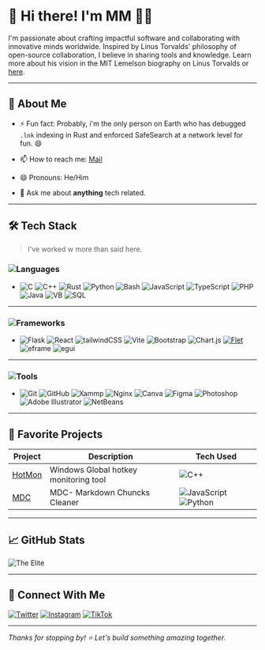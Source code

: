 # 👋 Hi there! I'm MM 👨‍💻

I'm passionate about crafting impactful software and collaborating with innovative minds worldwide. Inspired by Linus Torvalds' philosophy of open-source collaboration, I believe in sharing tools and knowledge. Learn more about his vision in the MIT Lemelson biography on Linus Torvalds or [here](https://lemelson.mit.edu/resources/linus-torvalds).

---

## 🚀 About Me

<!-- - 🌱 I’m learning: [Tech or Skill You're Exploring] -->
<!-- - 👯 I’m looking to collaborate on  -->
<!-- - 🔭 I’m currently working on: [Nova](#) -->
<!-- - 🤔 I’m looking for help with my life -->
- ⚡ Fun fact: Probably, i'm the only person on Earth who has debugged `.lnk` indexing in Rust and enforced SafeSearch at a network level for fun. 😄
- 📫 How to reach me: [Mail](mailto:svg-opinion@proton.me)
- 😄 Pronouns: He/Him

- 💬 Ask me about **anything** tech related.

---

## 🛠️ Tech Stack

> I've worked w more than said here.

### ![Languages](https://img.shields.io/badge/-Languages-blue)
- ![C](https://img.shields.io/badge/-%2300599C.svg?style=plastic&logo=c&logoColor=white)  ![C++](https://img.shields.io/badge/++-%2300599C.svg?style=plastic&logo=c%2B%2B&logoColor=white)  ![Rust](https://img.shields.io/badge/Rust-%23E34F26.svg?style=plastic&logo=rust&logoColor=white)  ![Python](https://img.shields.io/badge/python-3670A0?style=plastic&logo=python&logoColor=ffdd54) ![Bash](https://img.shields.io/badge/bash-3670A0?style=plastic&logo=Bash&logoColor=ffdd54)  ![JavaScript](https://img.shields.io/badge/javascript-%23323330.svg?style=plastic&logo=javascript&logoColor=%23F7DF1E) ![TypeScript](https://img.shields.io/badge/TypeScript-%23323330.svg?style=plastic&logo=typescript&logoColor=%23F7DF1)  ![PHP](https://img.shields.io/badge/PHP-%23323330.svg?style=plastic&logo=php&logoColor=%23F7DF1E)  ![Java](https://img.shields.io/badge/java-%23ED8B00.svg?style=plastic&logo=openjdk&logoColor=white)  ![VB](https://img.shields.io/badge/VB-%23000000.svg?style=plastic&logo=VisualBasic&logoColor=white)  ![SQL](https://img.shields.io/badge/SQL-%2307405e.svg?style=plastic&logo=sql&logoColor=white)
<!-- - ![Markdown](https://img.shields.io/badge/markdown-%23000000.svg?style=plastic&logo=markdown&logoColor=white)
- ![HTML5](https://img.shields.io/badge/HTML5-%23E34F26.svg?style=plastic&logo=html5&logoColor=white) -->
---
### ![Frameworks](https://img.shields.io/badge/-Frameworks-green)
<!-- -  ![scikit-learn](https://img.shields.io/badge/scikit--learn-%23F7931E.svg?style=plastic&logo=scikit-learn&logoColor=white)
- ![NLP](https://img.shields.io/badge/NLP-%23F793.svg?style=plastic&logo=nlp&logoColor=white) 
- ![OpenCV](https://img.shields.io/badge/opencv-%23white.svg?style=plastic&logo=opencv&logoColor=white) -->

- ![Flask](https://img.shields.io/badge/Flask-%23F7.svg?style=plastic&logo=flask&logoColor=white) ![React](https://img.shields.io/badge/React-%23150458.svg?style=plastic&logo=react&logoColor=white) ![tailwindCSS](https://img.shields.io/badge/tailwindCSS-%23150458.svg?style=plastic&logo=tailwindcss&logoColor=white) ![Vite](https://img.shields.io/badge/Vite-%23323330.svg?style=plastic&logo=vite&logoColor=%23F7DF1) ![Bootstrap](https://img.shields.io/badge/bootstrap-%238511FA.svg?style=plastic&logo=bootstrap&logoColor=white)  ![Chart.js](https://img.shields.io/badge/chart.js-F5788D.svg?style=plastic&logo=chart.js&logoColor=white) [![Flet](https://img.shields.io/badge/Flet-%231508.svg?style=plastic&logo=flet&logoColor=white)](https://flet.dev/) ![eframe](https://img.shields.io/badge/eframe-%23F7931E.svg?style=plastic&logo=eframe&logoColor=white)  ![egui](https://img.shields.io/badge/egui-%23F793.svg?style=plastic&logo=egui&logoColor=white)
---
### ![Tools](https://img.shields.io/badge/-Tools-orange)
- ![Git](https://img.shields.io/badge/git-%23F05033.svg?style=plastic&logo=git&logoColor=white)  ![GitHub](https://img.shields.io/badge/github-%23121011.svg?style=plastic&logo=github&logoColor=white) ![Xammp](https://img.shields.io/badge/Apache-%23D42029.svg?style=plastic&logo=apache&logoColor=white)  ![Nginx](https://img.shields.io/badge/nginx-%23009639.svg?style=plastic&logo=nginx&logoColor=white)  ![Canva](https://img.shields.io/badge/Canva-%2300C4.svg?style=plastic&logo=Canva&logoColor=white)  ![Figma](https://img.shields.io/badge/figma-%23F24E1E.svg?style=plastic&logo=figma&logoColor=white)  ![Photoshop](https://img.shields.io/badge/Adobe-Photoshop-CC1?style=plastic&logo=Photoshop&logoColor=FFFFFF)  ![Adobe Illustrator](https://img.shields.io/badge/Adobe-Illustrator-CC1?style=plastic&logo=Adobe-illustrator&logoColor=FFFFFF)  ![NetBeans](https://img.shields.io/badge/NetBeans-%23F793.svg?style=plastic&logo=NetBeans&logoColor=white)

---

## 🌟 Favorite Projects

<!-- > ⚠️ Some of the Projects aren't available publicly yet. -->

| Project | Description | Tech Used |
|---------|-------------|-----------|
| [HotMon](https://github.com/somatech-20/HotMon) | Windows Global hotkey monitoring tool | ![C++](https://img.shields.io/badge/++-%2300599C.svg?style=plastic&logo=c%2B%2B&logoColor=white) |
| [MDC](https://github.com/somatech-20/mdc) | MDC- Markdown Chuncks Cleaner | ![JavaScript](https://img.shields.io/badge/javascript-%23323330.svg?style=plastic&logo=javascript&logoColor=%23F7DF1E) ![Python](https://img.shields.io/badge/python-3670A0?style=plastic&logo=python&logoColor=ffdd54) |
<!-- 
| [Nova](https://github.com/somatech-20/nova) | Quick search engine, key launcher | ![Rust](https://img.shields.io/badge/Rust-%23E34F26.svg?style=plastic&logo=rust&logoColor=white) |
| [scoolnap](https://github.com/somatech-20/scoolnap) | Full web page screenshot extension | ![Typesript](https://img.shields.io/badge/TypeScript-%23323330.svg?style=plastic&logo=typescript&logoColor=%23F7DF1) ![React](https://img.shields.io/badge/React-%23150458.svg?style=plastic&logo=react&logoColor=white) |
| [Track](https://github.com/somatech-20/Tracking-Tool) | Phone number tracking tool | ![Python](https://img.shields.io/badge/Python-%23323330.svg?style=plastic&logo=python&logoColor=yellow) |
-->
---

## 📈 GitHub Stats

![The Elite](https://github-readme-streak-stats.herokuapp.com/?user=somatech-20&theme=dark&hide_border=false)

---

## 🔗 Connect With Me

<!-- [![LinkedIn](https://img.shields.io/badge/-LinkedIn-blue?logo=linkedin)](#) -->
[![Twitter](https://img.shields.io/badge/-1da1f2?logo=x)](https://x.com/BonusOpinion_)
[![Instagram](https://img.shields.io/badge/-white?logo=instagram&logoColor=red)](https://instagram.com/bonusopinion_)
[![TikTok](https://img.shields.io/badge/-black?logo=tiktok&logoColor=white)](https://tiktok.com/@bonusopinion_)
<!-- [![Portfolio](https://img.shields.io/badge/-Portfolio-222?logo=vercel)](#) -->

---

_Thanks for stopping by! ⭐️ Let's build something amazing together._

<!-- All right reserved MMC©025 -->
